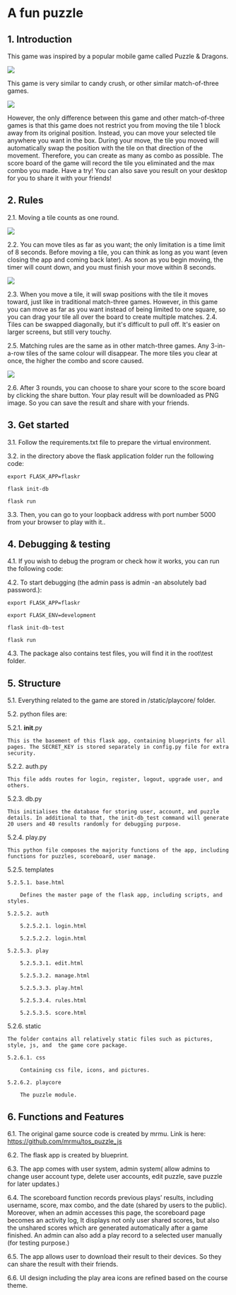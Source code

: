 # A fun puzzle

## 1. Introduction
This game was inspired by a popular mobile game called Puzzle & Dragons.

![](/flaskapptest/flaskapp/md_file_images/puzzleanddragons.jpeg)

This game is very similar to candy crush, or other similar match-of-three games.

![](/flaskapptest/flaskapp/md_file_images/candy_crush.jpeg)

However, the only difference between this game and other match-of-three games is that this game does not restrict you from moving the tile 1 block away from its original position. Instead, you can move your selected tile anywhere you want in the box. During your move, the tile you moved will automatically swap the position with the tile on that direction of the movement. Therefore, you can create as many as combo as possible.
The score board of the game will record the tile you eliminated and the max combo you made.
Have a try! You can also save you result on your desktop for you to share it with your friends!


## 2. Rules
2.1.  Moving a tile counts as one round.

![](/flaskapptest/flaskapp/md_file_images/movedemo.gif)

2.2. You can move tiles as far as you want; the only limitation is a time limit of 8 seconds. Before moving a tile, you can think as long as you want (even closing the app and coming back later). As soon as you begin moving, the timer will count down, and you must finish your move within 8 seconds.

![](/flaskapptest/flaskapp/md_file_images/timedemo.gif)

2.3. When you move a tile, it will swap positions with the tile it moves toward, just like in traditional match-three games. However, in this game you can move as far as you want instead of being limited to one square, so you can drag your tile all over the board to create multiple matches.
2.4. Tiles can be swapped diagonally, but it's difficult to pull off. It's easier on larger screens, but still very touchy.

2.5. Matching rules are the same as in other match-three games. Any 3-in-a-row tiles of the same colour will disappear. The more tiles you clear at once, the higher the combo and score caused.

![](/flaskapptest/flaskapp/md_file_images/combodemo.gif)

2.6. After 3 rounds, you can choose to share your score to the score board by clicking the share button. Your play result will be downloaded as PNG image. So you can save the result and share with your friends.  


## 3. Get started

3.1. Follow the requirements.txt file to prepare the virtual environment.

3.2. in the directory above the flask application folder run the following code:

`export FLASK_APP=flaskr`

`flask init-db`

`flask run`

3.3. Then, you can go to your loopback address with port number 5000 from your browser to play with it..


## 4. Debugging & testing
4.1. If you wish to debug the program or check how it works, you can run the following code:

4.2. To start debugging (the admin pass is admin -an absolutely bad password.):

`export FLASK_APP=flaskr`

`export FLASK_ENV=development`

`flask init-db-test`

`flask run`

4.3. The package also contains test files, you will find it in the root\test folder.

## 5. Structure
5.1. Everything related to the game are stored in /static/playcore/ folder.

5.2. python files are:

5.2.1. __init__.py

	This is the basement of this flask app, containing blueprints for all pages. The SECRET_KEY is stored separately in config.py file for extra security.

5.2.2. auth.py

	This file adds routes for login, register, logout, upgrade user, and others.

5.2.3. db.py

	This initialises the database for storing user, account, and puzzle details. In additional to that, the init-db_test command will generate 20 users and 40 results randomly for debugging purpose.

5.2.4. play.py

	This python file composes the majority functions of the app, including functions for puzzles, scoreboard, user manage.

5.2.5. templates

	5.2.5.1. base.html

		Defines the master page of the flask app, including scripts, and styles.

	5.2.5.2. auth

		5.2.5.2.1. login.html

		5.2.5.2.2. login.html

	5.2.5.3. play

		5.2.5.3.1. edit.html

		5.2.5.3.2. manage.html

		5.2.5.3.3. play.html

		5.2.5.3.4. rules.html

		5.2.5.3.5. score.html

5.2.6. static

	The folder contains all relatively static files such as pictures, style, js, and  the game core package.

	5.2.6.1. css

		Containing css file, icons, and pictures.

	5.2.6.2. playcore

		The puzzle module.


## 6. Functions and Features
6.1. The original game source code is created by mrmu. Link is here: https://github.com/mrmu/tos_puzzle_js

6.2. The flask app is created by blueprint.

6.3. The app comes with user system, admin system( allow admins to change user account type, delete user accounts, edit puzzle, save puzzle for later updates.)

6.4. The scoreboard function records previous plays’ results, including username, score, max combo, and the date (shared by users to the public). Moreover, when an admin accesses this page, the scoreboard page becomes an activity log, It displays not only user shared scores, but also the unshared scores which are generated automatically after a game finished. An admin can also add a play record to a selected user manually (for testing purpose.)

6.5. The app allows user to download their result to their devices. So they can share the result with their friends.

6.6. UI design including the play area icons are refined based on the course theme.
